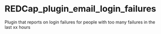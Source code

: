 # REDCap_plugin_email_login_failures
Plugin that reports on login failures for people with too many failures in the last xx hours
